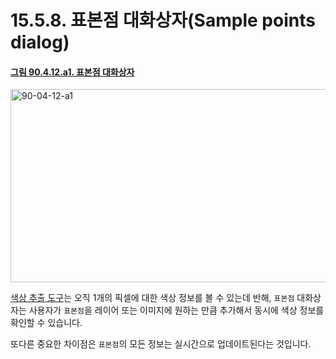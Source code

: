 # 15.5.8. 표본점 대화상자(Sample points dialog)

<a id="90-04-12-a1"></a>

#### [그림 90.4.12.a1. 표본점 대화상자](./90-04-0012-sample_points.md#90-04-12-a1)
<img width="980" height="309" alt="90-04-12-a1" src="https://github.com/user-attachments/assets/619f1022-13cd-4daf-87df-2845770b50a0" />

[색상 추출 도구](./14-05-03-00-color_picker.md)는 오직 1개의 픽셀에 대한 색상 정보를 볼 수 있는데 반해, `표본점` 대화상자는 사용자가 `표본점`을 레이어 또는 이미지에 원하는 만큼 추가해서 동시에 색상 정보를 확인할 수 있습니다.

또다른 중요한 차이점은 `표본점`의 모든 정보는 실시간으로 업데이트된다는 것입니다.